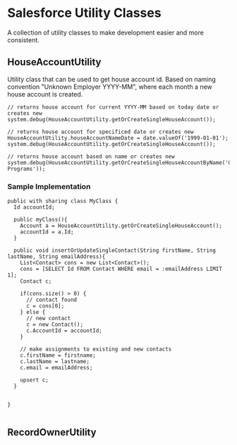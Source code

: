 # Salesforce Utility Classes

A collection of utility classes to make development easier and more consistent.

## HouseAccountUtility

Utility class that can be used to get house account id. Based on naming convention "Unknown Employer YYYY-MM", where each month a new house account is created.

```
// returns house account for current YYYY-MM based on today date or creates new
system.debug(HouseAccountUtility.getOrCreateSingleHouseAccount());

// returns house account for specificed date or creates new
HouseAccountUtility.houseAccountNameDate = date.valueOf('1999-01-01');
system.debug(HouseAccountUtility.getOrCreateSingleHouseAccount());

// returns house account based on name or creates new
system.debug(HouseAccountUtility.getOrCreateSingleHouseAccountByName('Graduate Programs'));
```

### Sample Implementation

```
public with sharing class MyClass {
  Id accountId;

  public myClass(){
    Account a = HouseAccountUtility.getOrCreateSingleHouseAccount();
    accountId = a.Id;
  }

  public void insertOrUpdateSingleContact(String firstName, String lastName, String emailAddress){
    List<Contact> cons = new List<Contact>();
    cons = [SELECT Id FROM Contact WHERE email = :emailAddress LIMIT 1];
    Contact c;

    if(cons.size() > 0) {
      // contact found
      c = cons[0];
    } else {
      // new contact
      c = new Contact();
      c.AccountId = accountId;
    }

    // make assignments to existing and new contacts
    c.firstName = firstname;
    c.lastName = lastname;
    c.email = emailAddress;

    upsert c;
  }


}


```

## RecordOwnerUtility
